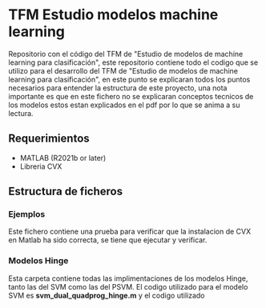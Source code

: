 # TFM Estudio modelos machine learning
Repositorio con el código del TFM de "Estudio de modelos de machine learning  para clasificación", este repositorio contiene todo el codigo que se utilizo para el desarrollo del TFM de "Estudio de modelos de machine learning para clasificación", en este punto se explicaran todos los puntos necesarios para entender la estructura de este proyecto, una nota importante es que en este fichero no se explicaran conceptos tecnicos de los modelos estos estan explicados en el pdf por lo que se anima a su lectura.
## Requerimientos
- MATLAB (R2021b or later)
- Libreria CVX
## Estructura de ficheros 
### Ejemplos
Este fichero contiene una prueba para verificar que la instalacion de CVX en Matlab ha sido correcta, se tiene que ejecutar y verificar.
### Modelos Hinge
Esta carpeta contiene todas las implimentaciones de los modelos Hinge, tanto las del SVM como las del PSVM. El codigo utilizado para el modelo SVM es **svm_dual_quadprog_hinge.m** y el codigo utilizado
